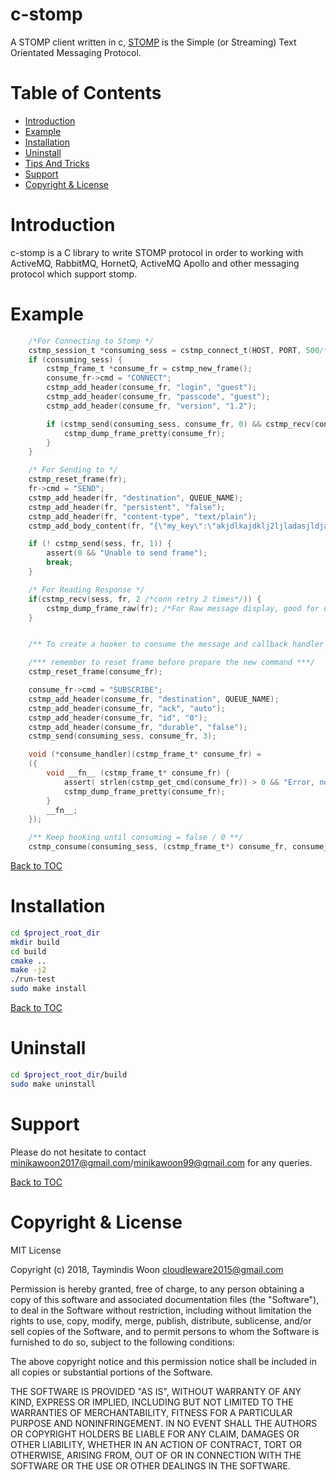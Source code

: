 c-stomp
=======

A STOMP client written in c, [STOMP](https://stomp.github.io/) is the Simple (or Streaming) Text Orientated Messaging Protocol.

Table of Contents
=================

* [Introduction](#introduction)
* [Example](#example)
* [Installation](#installation)
* [Uninstall](#uninstall)
* [Tips And Tricks](#tips-and-tricks)
* [Support](#support)
* [Copyright & License](#copyright--license)

Introduction
============

c-stomp is a C library to write STOMP protocol in order to working with ActiveMQ, RabbitMQ, HornetQ, ActiveMQ Apollo and other messaging protocol which support stomp.

Example
======
```c
    /*For Connecting to Stomp */
    cstmp_session_t *consuming_sess = cstmp_connect_t(HOST, PORT, 500/*send_timeout*/, 500/*recv_timeout*/);
    if (consuming_sess) {
        cstmp_frame_t *consume_fr = cstmp_new_frame();
        consume_fr->cmd = "CONNECT";
        cstmp_add_header(consume_fr, "login", "guest");
        cstmp_add_header(consume_fr, "passcode", "guest");
        cstmp_add_header(consume_fr, "version", "1.2");

        if (cstmp_send(consuming_sess, consume_fr, 0) && cstmp_recv(consuming_sess, consume_fr, 0)) {
            cstmp_dump_frame_pretty(consume_fr);
        }
    }
```
```c
    /* For Sending to */
    cstmp_reset_frame(fr);
    fr->cmd = "SEND";
    cstmp_add_header(fr, "destination", QUEUE_NAME);
    cstmp_add_header(fr, "persistent", "false");
    cstmp_add_header(fr, "content-type", "text/plain");
    cstmp_add_body_content(fr, "{\"my_key\":\"akjdlkajdklj2ljladasjldjasljdl@ASD2\"}");

    if (! cstmp_send(sess, fr, 1)) {
        assert(0 && "Unable to send frame");
        break;
    }
```
```c
    /* For Reading Response */
    if(cstmp_recv(sess, fr, 2 /*conn retry 2 times*/)) {
        cstmp_dump_frame_raw(fr); /*For Raw message display, good for debugging purpose*/ 
    }
```
```c

    /** To create a hooker to consume the message and callback handler **/

    /*** remember to reset frame before prepare the new command ***/
    cstmp_reset_frame(consume_fr);

    consume_fr->cmd = "SUBSCRIBE";
    cstmp_add_header(consume_fr, "destination", QUEUE_NAME);
    cstmp_add_header(consume_fr, "ack", "auto");
    cstmp_add_header(consume_fr, "id", "0");
    cstmp_add_header(consume_fr, "durable", "false");
    cstmp_send(consuming_sess, consume_fr, 3);

    void (*consume_handler)(cstmp_frame_t* consume_fr) =
    ({
        void __fn__ (cstmp_frame_t* consume_fr) {
            assert( strlen(cstmp_get_cmd(consume_fr)) > 0 && "Error, no command found");
            cstmp_dump_frame_pretty(consume_fr);
        }
        __fn__;
    });

    /** Keep hooking until consuming = false / 0 **/
    cstmp_consume(consuming_sess, (cstmp_frame_t*) consume_fr, consume_handler, &consuming);
```
[Back to TOC](#table-of-contents)


Installation
============

```bash
cd $project_root_dir
mkdir build
cd build
cmake ..
make -j2
./run-test
sudo make install
```
[Back to TOC](#table-of-contents)

Uninstall
=========
```bash
cd $project_root_dir/build
sudo make uninstall
```


Support
=======

Please do not hesitate to contact minikawoon2017@gmail.com/minikawoon99@gmail.com for any queries.


[Back to TOC](#table-of-contents)

Copyright & License
===================

MIT License

Copyright (c) 2018, Taymindis Woon <cloudleware2015@gmail.com>

Permission is hereby granted, free of charge, to any person obtaining a copy
of this software and associated documentation files (the "Software"), to deal
in the Software without restriction, including without limitation the rights
to use, copy, modify, merge, publish, distribute, sublicense, and/or sell
copies of the Software, and to permit persons to whom the Software is
furnished to do so, subject to the following conditions:

The above copyright notice and this permission notice shall be included in all
copies or substantial portions of the Software.

THE SOFTWARE IS PROVIDED "AS IS", WITHOUT WARRANTY OF ANY KIND, EXPRESS OR
IMPLIED, INCLUDING BUT NOT LIMITED TO THE WARRANTIES OF MERCHANTABILITY,
FITNESS FOR A PARTICULAR PURPOSE AND NONINFRINGEMENT. IN NO EVENT SHALL THE
AUTHORS OR COPYRIGHT HOLDERS BE LIABLE FOR ANY CLAIM, DAMAGES OR OTHER
LIABILITY, WHETHER IN AN ACTION OF CONTRACT, TORT OR OTHERWISE, ARISING FROM,
OUT OF OR IN CONNECTION WITH THE SOFTWARE OR THE USE OR OTHER DEALINGS IN THE
SOFTWARE.
